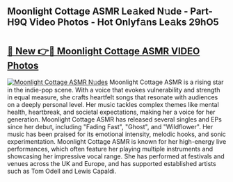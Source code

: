 ## Moonlight Cottage ASMR Le𝚊ked N𝚞de - Part-H9Q Video Photos - Hot Onlyf𝚊ns Le𝚊ks 29hO5

# <h2><a href="http://ac30850.deff.icu/?id=Moonlight+Cottage+ASMR">🔗 New 👉🔴 Moonlight Cottage ASMR VIDEO Photos</a></h2>

[![Moonlight Cottage ASMR N𝚞des](https://i.imgur.com/rIISA9y.gif)](http://ac30850.deff.icu/?id=Moonlight+Cottage+ASMR)
Moonlight Cottage ASMR is a rising star in the indie-pop scene. With a voice that evokes vulnerability and strength in equal measure, she crafts heartfelt songs that resonate with audiences on a deeply personal level. Her music tackles complex themes like mental health, heartbreak, and societal expectations, making her a voice for her generation. Moonlight Cottage ASMR has released several singles and EPs since her debut, including "Fading Fast", "Ghost", and "Wildflower". Her music has been praised for its emotional intensity, melodic hooks, and sonic experimentation. Moonlight Cottage ASMR is known for her high-energy live performances, which often feature her playing multiple instruments and showcasing her impressive vocal range. She has performed at festivals and venues across the UK and Europe, and has supported established artists such as Tom Odell and Lewis Capaldi.
